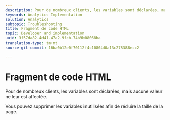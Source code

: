 ```yaml
---
description: Pour de nombreux clients, les variables sont déclarées, mais aucune valeur ne leur est affectée.
keywords: Analytics Implementation
solution: Analytics
subtopic: Troubleshooting
title: Fragment de code HTML
topic: Developer and implementation
uuid: 3f57da82-4d41-47a2-9fcb-74b9b08068ba
translation-type: tm+mt
source-git-commit: 16ba0b12e0f70112f4c10804d0a13c278388ecc2

---
```



# Fragment de code HTML

Pour de nombreux clients, les variables sont déclarées, mais aucune valeur ne leur est affectée.

Vous pouvez supprimer les variables inutilisées afin de réduire la taille de la page.
